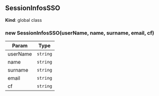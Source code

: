 <a name="SessionInfosSSO"></a>

## SessionInfosSSO
**Kind**: global class  
<a name="new_SessionInfosSSO_new"></a>

### new SessionInfosSSO(userName, name, surname, email, cf)

| Param | Type |
| --- | --- |
| userName | <code>string</code> | 
| name | <code>string</code> | 
| surname | <code>string</code> | 
| email | <code>string</code> | 
| cf | <code>string</code> | 

